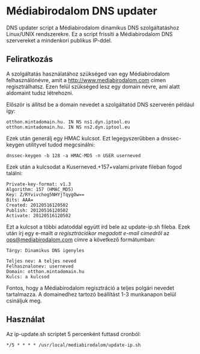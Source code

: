Médiabirodalom DNS updater
==========================

DNS updater script a Médiabirodalom dinamikus DNS szolgáltatáshoz Linux/UNIX
rendszerekre. Ez a script frissíti a Médiabirodalom DNS szervereket a
mindenkori publikus IP-ddel.

Feliratkozás
------------

A szolgáltatás használatához szükséged van egy Médiabirodalom felhasználónévre,
amit a http://www.mediabirodalom.com címen regisztrálhatsz. Ezen felül szükséged
lesz egy domain névre, ami alatt aldomaint tudsz létrehozni.

Először is állítsd be a domain nevedet a szolgáltatód DNS szerverén például így:

    otthon.mintadomain.hu. IN NS ns1.dyn.iptool.eu
    otthon.mintadomain.hu. IN NS ns2.dyn.iptool.eu

Ezek után generálj egy HMAC kulcsot. Ezt legegyszerűbben a dnssec-keygen
utilityvel tudod megcsinálni:

    dnssec-keygen -b 128 -a HMAC-MD5 -n USER userneved

Ezek után a kulcsodat a Kuserneved.+157+valami.private fileban fogod találni:

    Private-key-format: v1.3
    Algorithm: 157 (HMAC_MD5)
    Key: Z/RYvivchog5NHYjTqygOw==
    Bits: AAA=
    Created: 20120516120502
    Publish: 20120516120502
    Activate: 20120516120502

Ezt a kulcsot a többi adatoddal együtt írd bele az update-ip.sh fileba. Ezek
után írj egy e-mailt *a regisztrációkor megadott e-mail címedről* az
ops@mediabirodalom.com címre a következő formátumban:

    Tárgy: Dinamikus DNS igenyles

    Teljes nev: A teljes neved
    Felhasznalonev: userneved
    Domain: otthon.mintadomain.hu
    Kulcs: a kulcsod

Fontos, hogy a Médiabirodalom regisztráció a teljes polgári nevedet
tartalmazza. A domainedhez tartozó beállítást 1-3 munkanapon belül csináljuk
meg.

Használat
---------

Az ip-update.sh scriptet 5 percenként futtasd cronból:

    */5 * * * * /usr/local/mediabirodalom/update-ip.sh
